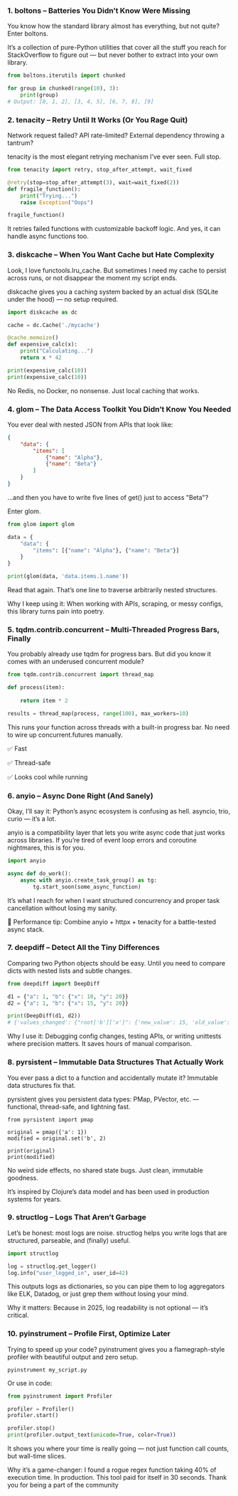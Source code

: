 ### 1. boltons – Batteries You Didn’t Know Were Missing

You know how the standard library almost has everything, but not quite? Enter boltons.

It’s a collection of pure-Python utilities that cover all the stuff you reach for StackOverflow to figure out — but never bother to extract into your own library.

```python
from boltons.iterutils import chunked

for group in chunked(range(10), 3):
    print(group)
# Output: [0, 1, 2], [3, 4, 5], [6, 7, 8], [9]
```

### 2. tenacity – Retry Until It Works (Or You Rage Quit)

Network request failed? API rate-limited? External dependency throwing a tantrum?

tenacity is the most elegant retrying mechanism I’ve ever seen. Full stop.

```python
from tenacity import retry, stop_after_attempt, wait_fixed

@retry(stop=stop_after_attempt(3), wait=wait_fixed(2))
def fragile_function():
    print("Trying...")
    raise Exception("Oops")

fragile_function()
```

It retries failed functions with customizable backoff logic. And yes, it can handle async functions too.

### 3. diskcache – When You Want Cache but Hate Complexity

Look, I love functools.lru_cache. But sometimes I need my cache to persist across runs, or not disappear the moment my script ends.

diskcache gives you a caching system backed by an actual disk (SQLite under the hood) — no setup required.

```python
import diskcache as dc

cache = dc.Cache('./mycache')

@cache.memoize()
def expensive_calc(x):
    print("Calculating...")
    return x * 42

print(expensive_calc(10))  
print(expensive_calc(10))  
```

No Redis, no Docker, no nonsense. Just local caching that works.

### 4. glom – The Data Access Toolkit You Didn’t Know You Needed

You ever deal with nested JSON from APIs that look like:

```json
{
    "data": {
        "items": [
            {"name": "Alpha"},
            {"name": "Beta"}
        ]
    }
}
```

...and then you have to write five lines of get() just to access "Beta"?

Enter glom.

```python
from glom import glom

data = {
    "data": {
        "items": [{"name": "Alpha"}, {"name": "Beta"}]
    }
}

print(glom(data, 'data.items.1.name'))  
```

Read that again. That’s one line to traverse arbitrarily nested structures.

Why I keep using it: When working with APIs, scraping, or messy configs, this library turns pain into poetry.

### 5. tqdm.contrib.concurrent – Multi-Threaded Progress Bars, Finally

You probably already use tqdm for progress bars. But did you know it comes with an underused concurrent module?

```python
from tqdm.contrib.concurrent import thread_map

def process(item):
    
    return item * 2

results = thread_map(process, range(100), max_workers=10)
```

This runs your function across threads with a built-in progress bar. No need to wire up concurrent.futures manually.

✅ Fast

✅ Thread-safe

✅ Looks cool while running

### 6. anyio – Async Done Right (And Sanely)

Okay, I’ll say it: Python’s async ecosystem is confusing as hell. asyncio, trio, curio — it’s a lot.

anyio is a compatibility layer that lets you write async code that just works across libraries. If you’re tired of event loop errors and coroutine nightmares, this is for you.

```python
import anyio

async def do_work():
    async with anyio.create_task_group() as tg:
        tg.start_soon(some_async_function)
```

It’s what I reach for when I want structured concurrency and proper task cancellation without losing my sanity.

🚀 Performance tip: Combine anyio + httpx + tenacity for a battle-tested async stack.

### 7. deepdiff – Detect All the Tiny Differences

Comparing two Python objects should be easy. Until you need to compare dicts with nested lists and subtle changes.

```python
from deepdiff import DeepDiff

d1 = {"a": 1, "b": {"x": 10, "y": 20}}
d2 = {"a": 1, "b": {"x": 15, "y": 20}}

print(DeepDiff(d1, d2))
# {'values_changed': {"root['b']['x']": {'new_value': 15, 'old_value': 10}}}
```

Why I use it: Debugging config changes, testing APIs, or writing unittests where precision matters. It saves hours of manual comparison.

### 8. pyrsistent – Immutable Data Structures That Actually Work

You ever pass a dict to a function and accidentally mutate it? Immutable data structures fix that.

pyrsistent gives you persistent data types: PMap, PVector, etc. — functional, thread-safe, and lightning fast.

```
from pyrsistent import pmap

original = pmap({'a': 1})
modified = original.set('b', 2)

print(original)  
print(modified)  
```

No weird side effects, no shared state bugs. Just clean, immutable goodness.

It’s inspired by Clojure’s data model and has been used in production systems for years.

### 9. structlog – Logs That Aren’t Garbage

Let’s be honest: most logs are noise. structlog helps you write logs that are structured, parseable, and (finally) useful.

```python
import structlog

log = structlog.get_logger()
log.info("user_logged_in", user_id=42)
```

This outputs logs as dictionaries, so you can pipe them to log aggregators like ELK, Datadog, or just grep them without losing your mind.

Why it matters: Because in 2025, log readability is not optional — it’s critical.

### 10. pyinstrument – Profile First, Optimize Later

Trying to speed up your code? pyinstrument gives you a flamegraph-style profiler with beautiful output and zero setup.

```shell
pyinstrument my_script.py
```

Or use in code:

```python
from pyinstrument import Profiler

profiler = Profiler()
profiler.start()

profiler.stop()
print(profiler.output_text(unicode=True, color=True))
```

It shows you where your time is really going — not just function call counts, but wall-time slices.

Why it’s a game-changer: I found a rogue regex function taking 40% of execution time. In production. This tool paid for itself in 30 seconds.
Thank you for being a part of the community
